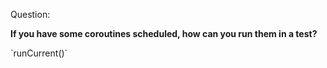 Question:

**If you have some coroutines scheduled, how can you run them in a test?**

<div class="hint">
  `runCurrent()`
</div>

